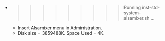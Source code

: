 * >>>>>>>>> Running inst-std-system-alsamixer.sh ...
  * Insert Alsamixer menu in Administration.
  * Disk size = 3859488K. Space Used = 4K.
